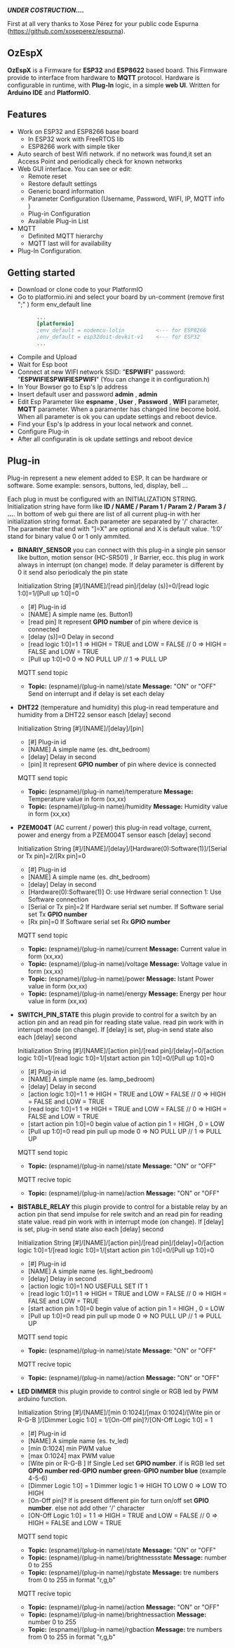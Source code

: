 ***UNDER COSTRUCTION....***


First at all very thanks to Xose Pérez for your public code Espurna (https://github.com/xoseperez/espurna).

## OzEspX 

**OzEspX** is a Firmware for **ESP32** and **ESP8622** based board. This Firmware provide to interface from hardware to **MQTT** protocol. Hardware is configurable in runtime, with **Plug-In** logic, in a simple **web UI**. Written for **Arduino IDE** and **PlatformIO**.

## Features

* Work on ESP32 and ESP8266 base board
    * In ESP32 work with FreeRTOS lib
    * ESP8266 work with simple tiker
* Auto search of best Wifi network. if no network was found,it set an Access Point and periodically check for known networks
* Web GUI interface. You can see or edit:
    * Remote reset 
    * Restore default settings
    * Generic board information
    * Parameter Configuration (Username, Password, WIFI, IP, MQTT info )
    * Plug-in Configuration
    * Available Plug-in List
* MQTT
    * Definited MQTT hierarchy
    * MQTT last will for availability  
* Plug-In Configuration.

## Getting started
* Download or clone code to your PlatformIO
* Go to platformio.ini and select your board by un-comment (remove first ";" ) form env_default  line 
   ```ini
         ...
         [platformio]
         ;env_default = nodemcu-lolin          <--- for ESP8266
         ;env_default = esp32doit-devkit-v1    <--- for ESP32
         ...
   ```
 * Compile and Upload 
 * Wait for Esp boot
 * Connect at new WIFI network SSID: "**ESPWIFI**" password: "**ESPWIFIESPWIFIESPWIFI**"  (You can change it in configuration.h)
 * In Your Bowser go to Esp's Ip address
 * Insert default user and password **admin** , **admin**
 * Edit Esp Parameter like **espname** , **User** , **Password** , **WIFI** parameter, **MQTT** parameter. When a paramenter has changed line become bold. When all parameter is ok you can update settings and reboot device.
 * Find your Esp's Ip address in your local network and connet.
 * Configure Plug-in
 * After all configuratin is ok update settings and reboot device

         
## Plug-in
Plug-in represent a new element added to ESP. It can be hardware or software. Some example:  sensors, buttons, led, display, bell ...

Each plug in must be configured with an INITIALIZATION STRING. Initialization string have form like 
**ID / NAME / Param 1 / Param 2 / Param 3 / ...**.
In bottom of web gui there are list of all current plug-in with her initialization string format.
Each parameter are separated by '/' character. The parameter that end with "]=X" are optional and X is default value. '1:0' stand for binary value 0 or 1 only ammited.


* **BINARIY_SENSOR** you can connect with this plug-in a single pin sensor like button, motion sensor (HC-SR501) , Ir Barrier, ecc. this plug in work always in interrupt (on change) mode. If delay parameter is different by 0 it send also periodicaly the pin state
   
   Initialization String [#]/[NAME]/[read pin]/[delay (s)]=0/[read logic 1:0]=1/[Pull up 1:0]=0
   * [#]                 Plug-in id
   * [NAME]              A simple name (es. Button1)
   * [read pin]          It represent **GPIO number** of pin where device is connected
   * [delay (s)]=0       Delay in second 
   * [read logic 1:0]=1  1 => HIGH = TRUE and LOW = FALSE  // 0 => HIGH = FALSE and LOW = TRUE
   * [Pull up 1:0]=0     0 => NO PULL UP  // 1 => PULL UP
   
   MQTT send topic
   * **Topic:** (espname)/(plug-in name)/state  **Message:** "ON" or "OFF"  Send on interrupt and if delay is set each delay
   
   
* **DHT22** (temperature and humidity) this plug-in read temperature and humidity from a DHT22 sensor easch [delay] second 

   Initialization String [#]/[NAME]/[delay]/[pin]
   * [#]                 Plug-in id
   * [NAME]              A simple name (es. dht_bedroom)
   * [delay]             Delay in second 
   * [pin]               It represent **GPIO number** of pin where device is connected
   
   MQTT send topic
   * **Topic:** (espname)/(plug-in name)/temperature  **Message:** Temperature value in form (xx,xx)
   * **Topic:** (espname)/(plug-in name)/humidity  **Message:** Humidity value in form (xx,xx)


* **PZEM004T** (AC current / power) this plug-in read voltage, current, power and energy from a PZEM004T sensor easch [delay] second 
   
   Initialization String [#]/[NAME]/[delay]/[Hardware(0):Software(1)]/[Serial or Tx pin]=2/[Rx pin]=0
   * [#]                         Plug-in id
   * [NAME]                      A simple name (es. dht_bedroom)
   * [delay]                     Delay in second 
   * [Hardware(0):Software(1)]   O: use Hrdware serial connection 1: Use Software connection
   * [Serial or Tx pin]=2        If Hardware serial set number. If Software serial set Tx **GPIO number** 
   * [Rx pin]=0                  If Software serial set Rx **GPIO number**
   
   MQTT send topic
   * **Topic:** (espname)/(plug-in name)/current  **Message:** Current value in form (xx,xx)
   * **Topic:** (espname)/(plug-in name)/voltage  **Message:** Voltage value in form (xx,xx)
   * **Topic:** (espname)/(plug-in name)/power  **Message:** Istant Power value in form (xx,xx)
   * **Topic:** (espname)/(plug-in name)/energy  **Message:** Energy per hour value in form (xx,xx)


* **SWITCH_PIN_STATE** this plugin  provide to control for a switch by an action pin and an read pin for reading state value. read pin work with in interrupt mode (on change). If [delay] is set, plug-in send state also each [delay] second 
   
   Initialization String [#]/[NAME]/[action pin]/[read pin]/[delay]=0/[action logic 1:0]=1/[read logic 1:0]=1/[start action pin 1:0]=0/[Pull up 1:0]=0
   * [#]                         Plug-in id
   * [NAME]                      A simple name (es. lamp_bedroom)
   * [delay]                     Delay in second 
   * [action logic 1:0]=1        1 => HIGH = TRUE and LOW = FALSE  // 0 => HIGH = FALSE and LOW = TRUE
   * [read logic 1:0]=1          1 => HIGH = TRUE and LOW = FALSE  // 0 => HIGH = FALSE and LOW = TRUE
   * [start action pin 1:0]=0    begin value of action pin 1 = HIGH , 0 = LOW 
   * [Pull up 1:0]=0             read pin pull up mode 0 => NO PULL UP  // 1 => PULL UP
   
   MQTT send topic
   * **Topic:** (espname)/(plug-in name)/state  **Message:** "ON" or "OFF"  
  
   MQTT recive topic
   * **Topic:** (espname)/(plug-in name)/action  **Message:** "ON" or "OFF"
   

* **BISTABLE_RELAY** this plugin  provide to control for a bistable relay by an action pin that send impulse for rele switch and an read pin for reading state value. read pin work with in interrupt mode (on change). If [delay] is set, plug-in send state also each [delay] second 
   
   Initialization String [#]/[NAME]/[action pin]/[read pin]/[delay]=0/[action logic 1:0]=1/[read logic 1:0]=1/[start action pin 1:0]=0/[Pull up 1:0]=0
   * [#]                         Plug-in id
   * [NAME]                      A simple name (es. light_bedroom)
   * [delay]                     Delay in second 
   * [action logic 1:0]=1        NO USEFULL SET IT 1 
   * [read logic 1:0]=1          1 => HIGH = TRUE and LOW = FALSE  // 0 => HIGH = FALSE and LOW = TRUE
   * [start action pin 1:0]=0    begin value of action pin 1 = HIGH , 0 = LOW 
   * [Pull up 1:0]=0             read pin pull up mode 0 => NO PULL UP  // 1 => PULL UP
   
   MQTT send topic
   * **Topic:** (espname)/(plug-in name)/state  **Message:** "ON" or "OFF"  
  
   MQTT recive topic
   * **Topic:** (espname)/(plug-in name)/action  **Message:** "ON" or "OFF"

* **LED DIMMER** this plugin  provide to control single or RGB led by PWM arduino function. 
   
   Initialization String [#]/[NAME]/[min 0:1024]/[max 0:1024]/[Wite pin or R-G-B ]/[Dimmer Logic 1:0] = 1/[On-Off pin]?/[ON-Off Logic 1:0] = 1
   * [#]                         Plug-in id
   * [NAME]                      A simple name (es. tv_led)
   * [min 0:1024]                min PWM value
   * [max 0:1024]                max PWM value
   * [Wite pin or R-G-B ]        If Single Led set **GPIO number**. if is RGB led set **GPIO number red**-**GPIO number green**-**GPIO number blue** (example 4-5-6)
   * [Dimmer Logic 1:0] = 1      Dimmer logic 1 => HIGH TO LOW  0 => LOW TO HIGH
   * [On-Off pin]?               If is present different pin for turn on/off set **GPIO number**. else not add other '/' character
   * [ON-Off Logic 1:0] = 1      1 => HIGH = TRUE and LOW = FALSE  // 0 => HIGH = FALSE and LOW = TRUE
   
   MQTT send topic
   * **Topic:** (espname)/(plug-in name)/state            **Message:** "ON" or "OFF" 
   * **Topic:** (espname)/(plug-in name)/brightnessstate  **Message:**  number 0  to 255 
   * **Topic:** (espname)/(plug-in name)/rgbstate         **Message:**  tre numbers from 0 to 255 in format "r,g,b" 
  
   MQTT recive topic
   * **Topic:** (espname)/(plug-in name)/action            **Message:** "ON" or "OFF"
   * **Topic:** (espname)/(plug-in name)/brightnessaction  **Message:**  number 0  to 255 
   * **Topic:** (espname)/(plug-in name)/rgbaction         **Message:**  tre numbers from 0 to 255 in format "r,g,b"
